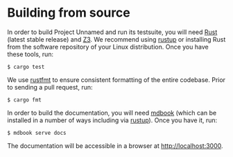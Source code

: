 Building from source
====================

In order to build Project Unnamed and run its testsuite, you will need [Rust][] (latest stable release) and [Z3][]. We recommend using [rustup][] or installing Rust from the software repository of your Linux distribution. Once you have these tools, run:

```console
$ cargo test
```

We use [rustfmt][] to ensure consistent formatting of the entire codebase. Prior to sending a pull request, run:

```console
$ cargo fmt
```

In order to build the documentation, you will need [mdbook][] (which can be installed in a number of ways including via [rustup][]). Once you have it, run:

```console
$ mdbook serve docs
```

The documentation will be accessible in a browser at [http://localhost:3000](http://localhost:3000).

[rust]: https://rust-lang.org/
[rustfmt]: https://rust-lang.github.io/rustfmt/
[rustup]: https://rustup.rs/
[z3]: https://github.com/Z3Prover/z3
[mdbook]: https://rust-lang.github.io/mdBook/guide/installation.html
